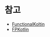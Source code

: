 # 참고
- [FunctionalKoltin](http://solutionsproj.net/software/functional_kotlin.pdf)
- [FPKotlin](https://books.google.co.kr/books?id=_uhODwAAQBAJ&pg=PA289&lpg=PA289&dq=kotlin+arrow+pipe&source=bl&ots=C1gQmxSDKr&sig=ACfU3U2MgrRdUav_M-HKx9IZEbQojQZepQ&hl=ko&sa=X&ved=2ahUKEwiZlsbdr7jhAhWpyYsBHRopDmoQ6AEwB3oECAkQAQ#v=onepage&q=kotlin%20arrow%20pipe&f=false)